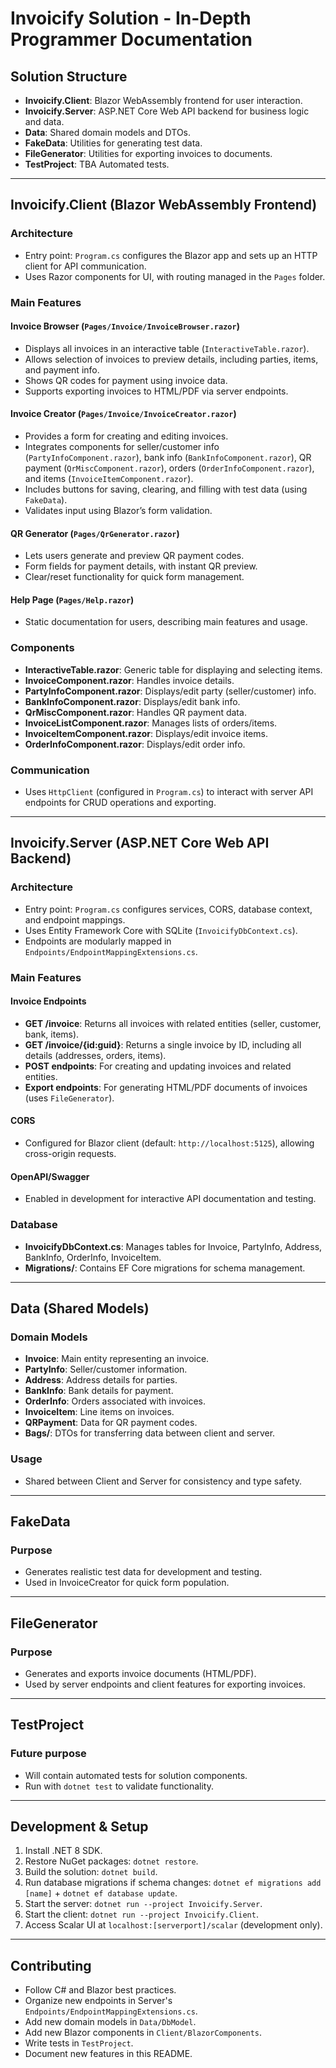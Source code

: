 # Invoicify Solution - In-Depth Programmer Documentation

## Solution Structure

- **Invoicify.Client**: Blazor WebAssembly frontend for user interaction.
- **Invoicify.Server**: ASP.NET Core Web API backend for business logic and data.
- **Data**: Shared domain models and DTOs.
- **FakeData**: Utilities for generating test data.
- **FileGenerator**: Utilities for exporting invoices to documents.
- **TestProject**: TBA Automated tests.

---

## Invoicify.Client (Blazor WebAssembly Frontend)

### Architecture
- Entry point: `Program.cs` configures the Blazor app and sets up an HTTP client for API communication.
- Uses Razor components for UI, with routing managed in the `Pages` folder.

### Main Features
#### Invoice Browser (`Pages/Invoice/InvoiceBrowser.razor`)
- Displays all invoices in an interactive table (`InteractiveTable.razor`).
- Allows selection of invoices to preview details, including parties, items, and payment info.
- Shows QR codes for payment using invoice data.
- Supports exporting invoices to HTML/PDF via server endpoints.

#### Invoice Creator (`Pages/Invoice/InvoiceCreator.razor`)
- Provides a form for creating and editing invoices.
- Integrates components for seller/customer info (`PartyInfoComponent.razor`), bank info (`BankInfoComponent.razor`), QR payment (`QrMiscComponent.razor`), orders (`OrderInfoComponent.razor`), and items (`InvoiceItemComponent.razor`).
- Includes buttons for saving, clearing, and filling with test data (using `FakeData`).
- Validates input using Blazor’s form validation.

#### QR Generator (`Pages/QrGenerator.razor`)
- Lets users generate and preview QR payment codes.
- Form fields for payment details, with instant QR preview.
- Clear/reset functionality for quick form management.

#### Help Page (`Pages/Help.razor`)
- Static documentation for users, describing main features and usage.

### Components
- **InteractiveTable.razor**: Generic table for displaying and selecting items.
- **InvoiceComponent.razor**: Handles invoice details.
- **PartyInfoComponent.razor**: Displays/edit party (seller/customer) info.
- **BankInfoComponent.razor**: Displays/edit bank info.
- **QrMiscComponent.razor**: Handles QR payment data.
- **InvoiceListComponent.razor**: Manages lists of orders/items.
- **InvoiceItemComponent.razor**: Displays/edit invoice items.
- **OrderInfoComponent.razor**: Displays/edit order info.

### Communication
- Uses `HttpClient` (configured in `Program.cs`) to interact with server API endpoints for CRUD operations and exporting.

---

## Invoicify.Server (ASP.NET Core Web API Backend)

### Architecture
- Entry point: `Program.cs` configures services, CORS, database context, and endpoint mappings.
- Uses Entity Framework Core with SQLite (`InvoicifyDbContext.cs`).
- Endpoints are modularly mapped in `Endpoints/EndpointMappingExtensions.cs`.

### Main Features
#### Invoice Endpoints
- **GET /invoice**: Returns all invoices with related entities (seller, customer, bank, items).
- **GET /invoice/{id:guid}**: Returns a single invoice by ID, including all details (addresses, orders, items).
- **POST endpoints**: For creating and updating invoices and related entities.
- **Export endpoints**: For generating HTML/PDF documents of invoices (uses `FileGenerator`).

#### CORS
- Configured for Blazor client (default: `http://localhost:5125`), allowing cross-origin requests.

#### OpenAPI/Swagger
- Enabled in development for interactive API documentation and testing.

### Database
- **InvoicifyDbContext.cs**: Manages tables for Invoice, PartyInfo, Address, BankInfo, OrderInfo, InvoiceItem.
- **Migrations/**: Contains EF Core migrations for schema management.

---

## Data (Shared Models)

### Domain Models
- **Invoice**: Main entity representing an invoice.
- **PartyInfo**: Seller/customer information.
- **Address**: Address details for parties.
- **BankInfo**: Bank details for payment.
- **OrderInfo**: Orders associated with invoices.
- **InvoiceItem**: Line items on invoices.
- **QRPayment**: Data for QR payment codes.
- **Bags/**: DTOs for transferring data between client and server.

### Usage
- Shared between Client and Server for consistency and type safety.

---

## FakeData

### Purpose
- Generates realistic test data for development and testing.
- Used in InvoiceCreator for quick form population.

---

## FileGenerator

### Purpose
- Generates and exports invoice documents (HTML/PDF).
- Used by server endpoints and client features for exporting invoices.

---

## TestProject

### Future purpose
- Will contain automated tests for solution components.
- Run with `dotnet test` to validate functionality.

---

## Development & Setup

1. Install .NET 8 SDK.
2. Restore NuGet packages: `dotnet restore`.
3. Build the solution: `dotnet build`.
4. Run database migrations if schema changes: `dotnet ef migrations add [name]` + `dotnet ef database update`.
5. Start the server: `dotnet run --project Invoicify.Server`.
6. Start the client: `dotnet run --project Invoicify.Client`.
7. Access Scalar UI at `localhost:[serverport]/scalar` (development only).

---

## Contributing

- Follow C# and Blazor best practices.
- Organize new endpoints in Server's `Endpoints/EndpointMappingExtensions.cs`.
- Add new domain models in `Data/DbModel`.
- Add new Blazor components in `Client/BlazorComponents`.
- Write tests in `TestProject`.
- Document new features in this README.
